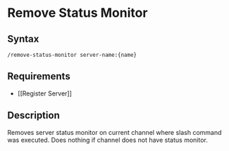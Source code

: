 # Remove Status Monitor 

## Syntax

`/remove-status-monitor server-name:{name}`

## Requirements

- [[Register Server]]

## Description

Removes server status monitor on current channel where slash command was executed.
Does nothing if channel does not have status monitor.